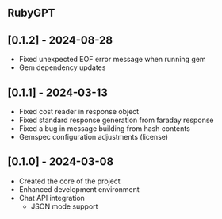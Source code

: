 ## RubyGPT

## [0.1.2] - 2024-08-28

- Fixed unexpected EOF error message when running gem
- Gem dependency updates

## [0.1.1] - 2024-03-13

- Fixed cost reader in response object
- Fixed standard response generation from faraday response
- Fixed a bug in message building from hash contents
- Gemspec configuration adjustments (license)

## [0.1.0] - 2024-03-08

- Created the core of the project
- Enhanced development environment
- Chat API integration
  - JSON mode support
